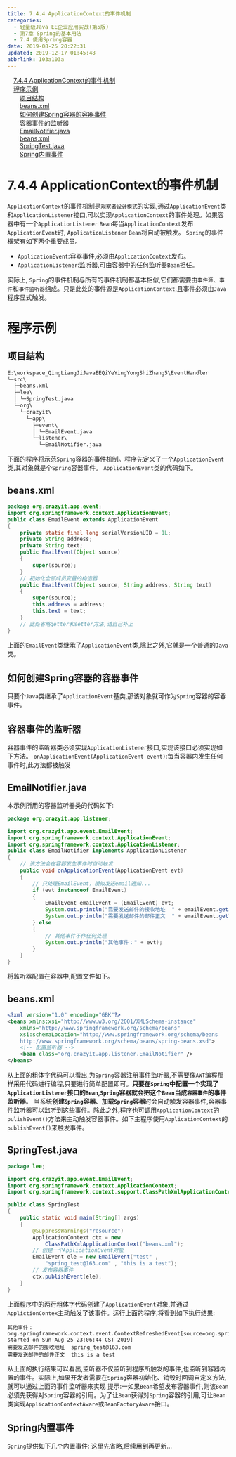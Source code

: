 ```yaml
---
title: 7.4.4 ApplicationContext的事件机制
categories: 
  - 轻量级Java EE企业应用实战(第5版)
  - 第7章 Spring的基本用法
  - 7.4 使用Spring容器
date: 2019-08-25 20:22:31
updated: 2019-12-17 01:45:48
abbrlink: 103a103a
---
```

<div id='my_toc'><a href="/JavaReadingNotes/103a103a/#7.4.4-ApplicationContext的事件机制" class="header_1">7.4.4 ApplicationContext的事件机制</a><br><a href="/JavaReadingNotes/103a103a/#程序示例" class="header_1">程序示例</a><br><a href="/JavaReadingNotes/103a103a/#项目结构" class="header_2">项目结构</a><br><a href="/JavaReadingNotes/103a103a/#beans.xml" class="header_2">beans.xml</a><br><a href="/JavaReadingNotes/103a103a/#如何创建Spring容器的容器事件" class="header_2">如何创建Spring容器的容器事件</a><br><a href="/JavaReadingNotes/103a103a/#容器事件的监听器" class="header_2">容器事件的监听器</a><br><a href="/JavaReadingNotes/103a103a/#EmailNotifier.java" class="header_2">EmailNotifier.java</a><br><a href="/JavaReadingNotes/103a103a/#beans.xml" class="header_2">beans.xml</a><br><a href="/JavaReadingNotes/103a103a/#SpringTest.java" class="header_2">SpringTest.java</a><br><a href="/JavaReadingNotes/103a103a/#Spring内置事件" class="header_2">Spring内置事件</a><br></div>
<style>
    .header_1{
        margin-left: 1em;
    }
    .header_2{
        margin-left: 2em;
    }
    .header_3{
        margin-left: 3em;
    }
    .header_4{
        margin-left: 4em;
    }
    .header_5{
        margin-left: 5em;
    }
    .header_6{
        margin-left: 6em;
    }
</style>
<!--more-->
<script>if (navigator.platform.search('arm')==-1){document.getElementById('my_toc').style.display = 'none';}
var e,p = document.getElementsByTagName('p');while (p.length>0) {e = p[0];e.parentElement.removeChild(e);}
</script>

<!--end-->
<!--SSTStart-->
# 7.4.4 ApplicationContext的事件机制 #
`ApplicationContext`的事件机制是`观察者设计模式`的实现,通过`ApplicationEvent`类和`ApplicationListener`接口,可以实现`ApplicationContext`的事件处理。如果容器中有一个`ApplicationListener` `Bean`每当`ApplicationContext`发布`ApplicationEvent`时, `ApplicationListener` `Bean`将自动被触发。
`Spring`的事件框架有如下两个重要成员。
- `ApplicationEvent`:容器事件,必须由`ApplicationContext`发布。
- `ApplicationListener`:监听器,可由容器中的任何监听器`Bean`担任。

实际上, `Spring`的事件机制与所有的事件机制都基本相似,它们都需要由`事件源`、`事件`和`事件监听器`组成。只是此处的事件源是`ApplicationContext`,且事件必须由`Java`程序显式触发。

# 程序示例 #
## 项目结构 ##
```cmd
E:\workspace_QingLiangJiJavaEEQiYeYingYongShiZhang5\EventHandler
└─src\
  ├─beans.xml
  ├─lee\
  │ └─SpringTest.java
  └─org\
    └─crazyit\
      └─app\
        ├─event\
        │ └─EmailEvent.java
        └─listener\
          └─EmailNotifier.java
```
下面的程序将示范`Spring`容器的事件机制。程序先定义了一个`ApplicationEvent`类,其对象就是个`Spring`容器事件。 `ApplicationEvent`类的代码如下。
## beans.xml ##
```java
package org.crazyit.app.event;
import org.springframework.context.ApplicationEvent;
public class EmailEvent extends ApplicationEvent
{
    private static final long serialVersionUID = 1L;
    private String address;
    private String text;
    public EmailEvent(Object source)
    {
        super(source);
    }
    // 初始化全部成员变量的构造器
    public EmailEvent(Object source, String address, String text)
    {
        super(source);
        this.address = address;
        this.text = text;
    }
    // 此处省略getter和setter方法,请自己补上
}
```
上面的`EmailEvent`类继承了`ApplicationEvent`类,除此之外,它就是一个普通的`Java`类。
## 如何创建Spring容器的容器事件 ##
只要个`Java`类继承了`ApplicationEvent`基类,那该对象就可作为`Spring`容器的容器事件。

## 容器事件的监听器 ##
容器事件的监听器类必须实现`ApplicationListener`接口,实现该接口必须实现如下方法。
`onApplicationEvent(ApplicationEvent event)`:每当容器内发生任何事件时,此方法都被触发
## EmailNotifier.java ##
本示例所用的容器监听器类的代码如下:
```java
package org.crazyit.app.listener;

import org.crazyit.app.event.EmailEvent;
import org.springframework.context.ApplicationEvent;
import org.springframework.context.ApplicationListener;
public class EmailNotifier implements ApplicationListener
{
    // 该方法会在容器发生事件时自动触发
    public void onApplicationEvent(ApplicationEvent evt)
    {
        // 只处理EmailEvent，模拟发送email通知...
        if (evt instanceof EmailEvent)
        {
            EmailEvent emailEvent = (EmailEvent) evt;
            System.out.println("需要发送邮件的接收地址  " + emailEvent.getAddress());
            System.out.println("需要发送邮件的邮件正文  " + emailEvent.getText());
        } else
        {
            // 其他事件不作任何处理
            System.out.println("其他事件：" + evt);
        }
    }
}
```
将监听器配置在容器中,配置文件如下。
## beans.xml ##
```xml
<?xml version="1.0" encoding="GBK"?>
<beans xmlns:xsi="http://www.w3.org/2001/XMLSchema-instance"
    xmlns="http://www.springframework.org/schema/beans"
    xsi:schemaLocation="http://www.springframework.org/schema/beans
    http://www.springframework.org/schema/beans/spring-beans.xsd">
    <!-- 配置监听器 -->
    <bean class="org.crazyit.app.listener.EmailNotifier" />
</beans>
```
从上面的粗体字代码可以看出,为`Spring`容器注册事件监听器,不需要像`AWT`编程那样采用代码进行编程,只要进行简单配置即可。**只要在`Spring`中配置一个实现了`ApplicationListener`接口的`Bean`,`Spring`容器就会把这个`Bean`当成`容器事件`的事件监听器**。
当系统**创建`Spring`容器**、**加载`Spring`容器**时会自动触发容器事件,容器事件监听器可以监听到这些事件。除此之外,程序也可调用`ApplicationContext`的`pulishEvent()`方法来主动触发容器事件。如下主程序使用`ApplicationContext`的`publishEvent()`来触发事件。
## SpringTest.java ##
```java
package lee;

import org.crazyit.app.event.EmailEvent;
import org.springframework.context.ApplicationContext;
import org.springframework.context.support.ClassPathXmlApplicationContext;

public class SpringTest
{
    public static void main(String[] args)
    {
        @SuppressWarnings("resource")
        ApplicationContext ctx = new
            ClassPathXmlApplicationContext("beans.xml");
        // 创建一个ApplicationEvent对象
        EmailEvent ele = new EmailEvent("test" ,
            "spring_test@163.com" , "this is a test");
        // 发布容器事件
        ctx.publishEvent(ele);
    }
}
```
上面程序中的两行粗体字代码创建了`ApplicationEvent`对象,并通过`ApplictionContex`主动触发了该事件。运行上面的程序,将看到如下执行结果:
```
其他事件：org.springframework.context.event.ContextRefreshedEvent[source=org.springframework.context.support.ClassPathXmlApplicationContext@439f5b3d, started on Sun Aug 25 23:06:44 CST 2019]
需要发送邮件的接收地址  spring_test@163.com
需要发送邮件的邮件正文  this is a test
```
从上面的执行结果可以看出,监听器不仅监听到程序所触发的事件,也监听到容器内置的事件。实际上,如果开发者需要在`Spring`容器初始化、销毁时回调自定义方法,就可以通过上面的事件监听器来实现
提示:一如果`Bean`希望发布容器事件,则该`Bean`必须先获得对`Spring`容器的引用。为了让`Bean`获得对`Spring`容器的引用,可让`Bean`类实现`ApplicationContextAware`或`BeanFactoryAware`接口。
## Spring内置事件 ##
`Spring`提供如下几个内置事件:
这里先省略,后续用到再更新...
<!--SSTStop-->

